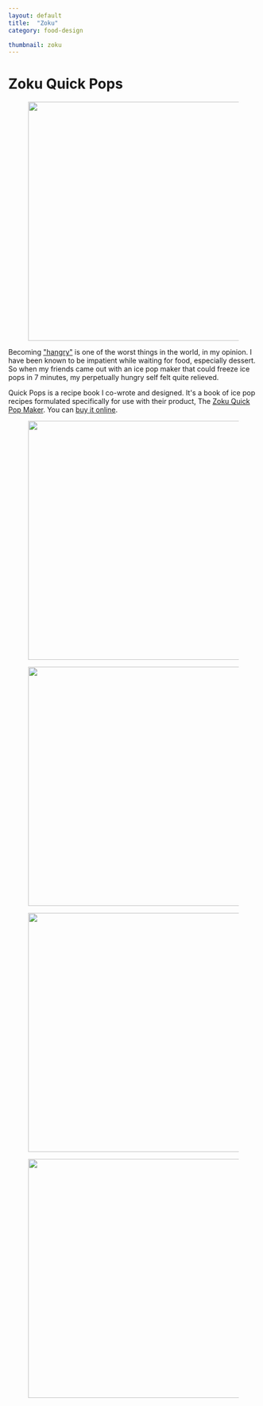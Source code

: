 ```yaml
---
layout: default
title:  "Zoku"
category: food-design

thumbnail: zoku
---
```


# Zoku Quick Pops

<figure>
	<img src="{{ site.baseurl}}/images/zoku_01.jpg" width="790" height="481">
</figure>

Becoming ["hangry"](http://www.urbandictionary.com/define.php?term=hangry) is one of the worst things in the world, in my opinion. I have been known to be impatient while waiting for food, especially dessert. So when my friends came out with an ice pop maker that could freeze ice pops in 7 minutes, my perpetually hungry self felt quite relieved.

Quick Pops is a recipe book I co-wrote and designed. It's a book of ice pop recipes formulated specifically for use with their product, The [Zoku Quick Pop Maker](http://www.zokuhome.com/pages/products-quickpop-maker). You can [buy it online](http://www.zokuhome.com/pages/zoku-quick-pops-recipe-book).

<figure>
	<img src="{{ site.baseurl}}/images/zoku_02.jpg" width="790" height="481">
</figure>

<figure>
	<img src="{{ site.baseurl}}/images/zoku_03.jpg" width="790" height="481">
</figure>

<figure>
	<img src="{{ site.baseurl}}/images/zoku_04.jpg" width="790" height="481">
</figure>

<figure>
	<img src="{{ site.baseurl}}/images/zoku_05.jpg" width="790" height="481">
</figure>
